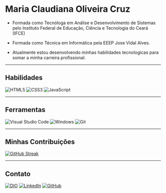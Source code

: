 # Maria Claudiana Oliveira Cruz


- Formada como Tecnóloga em Análise e Desenvolvimento de Sistemas pelo Instituto Federal de Educação, Ciência e Tecnologia do Ceará (IFCE)

- Formada como Técnica em Informática pela EEEP Jose Vidal Alves.

- Atualmente estou desenvolvendo minhas habilidades tecnologicas para somar a minha carreira profissional.

------------


## Habilidades

![HTML5](https://img.shields.io/badge/HTML5-000?style=for-the-badge&logo=html5)      ![CSS3](https://img.shields.io/badge/CSS3-000?style=for-the-badge&logo=CSS3)              ![JavaScript](https://img.shields.io/badge/JavaScript-000?style=for-the-badge&logo=javascript)


------------

## Ferramentas

![Visual Studio Code](https://img.shields.io/badge/-Visual%20Studio%20Code-0D1117?style=for-the-badge&logo=visual-studio-code&logoColor=007ACC&labelColor=0D1117)                                                                   ![Windows](https://img.shields.io/badge/-Windows-0D1117?style=for-the-badge&logo=windows&labelColor=0D1117)                                                                        ![Git](https://img.shields.io/badge/-Git-0D1117?style=for-the-badge&logo=git&labelColor=0D1117)

------------

## Minhas Contribuições

[![GitHub Streak](https://streak-stats.demolab.com/?user=ClaudianaOliveiraCruz&theme=bear&background=000&border=30A3DC&dates=FFF)](https://git.io/streak-stats)

------------

## Contato

[![DIO](https://img.shields.io/badge/-Dio-333333?style=for-the-badge&logo=dio&logoColor=white)](https://www.dio.me/users/claudianacruz017)         [![LinkedIn](https://img.shields.io/badge/-LinkedIn-%230077B5?style=for-the-badge&logo=linkedin&logoColor=white)](https://www.linkedin.com/in/claudiana-cruz/)  [![GitHub](https://img.shields.io/badge/-GitHub-333333?style=for-the-badge&logo=github&logoColor=white)](https://github.com/ClaudianaOliveiraCruz)


